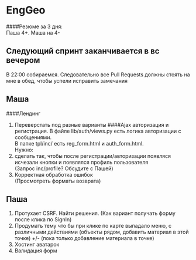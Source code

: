 # EngGeo

####Резюме за 3 дня: <br>
Паша 4+.
Маша на 4-

## Следующий спринт заканчивается в вс вечером
В 22:00 собираемся. Следовательно все Pull Requests должны стоять на мне в обед, чтобы успели исправить замечания
## Маша
####Лендинг 
1. Переверстать под разные варианты
####Ajax авторизация и регистрация.
В файле lib/auth/views.py есть логика авторизации с сообщениями.<br>
В папке tpl/inc/ есть reg_form.html и auth_form.html.<br>
Нужно:<br>
1. сделать так, чтобы после регистрации/авторизации появляся исчезали кнопки и появлялся профиль пользователя<br>(Запрос inc/profile? Обсудите с Пашей) <br>
2. Корректная обработка ошибок<br>(Просмотреть форматы возврата)

## Паша
1. Протухает CSRF. Найти решения. (Как вариант получать форму после клика по SignIn)<br>
2. Продумать тему что бы при клике по карте выпадало меню, с различными действиями (объекты рядом, добавить материал в этой точке) +/- (пока только добавление материала в точке)<br>
3. Хостинг аватарок
4. Валидация форм
